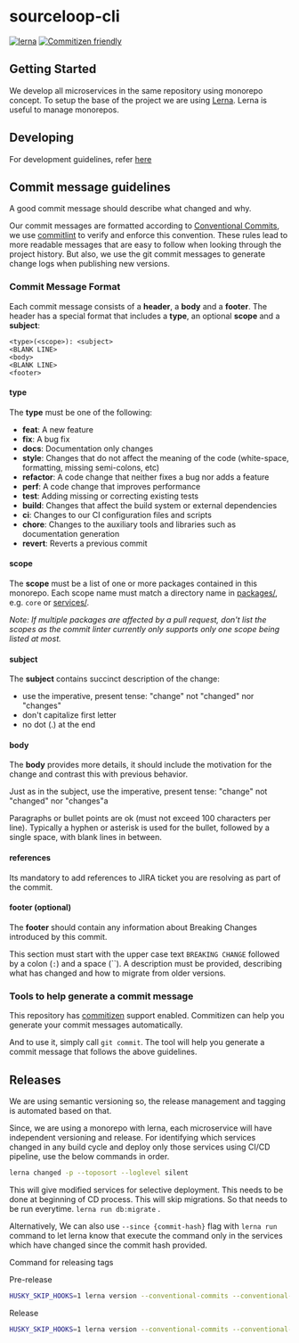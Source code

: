 # sourceloop-cli

[![lerna](https://img.shields.io/badge/maintained%20with-lerna-cc00ff.svg)](https://lerna.js.org/)
[![Commitizen friendly](https://img.shields.io/badge/commitizen-friendly-brightgreen.svg)](http://commitizen.github.io/cz-cli/)

## Getting Started

We develop all microservices in the same repository using monorepo concept. To setup the base of the project we are using [Lerna](https://github.com/lerna/lerna). Lerna is useful to manage monorepos.

## Developing

For development guidelines, refer [here](https://github.com/sourcefuse/biz-book-api/tree/master/DEVELOPING.md)

## Commit message guidelines

A good commit message should describe what changed and why.

Our commit messages are formatted according to
[Conventional Commits](https://conventionalcommits.org/), we use
[commitlint](https://github.com/marionebl/commitlint) to verify and enforce this
convention. These rules lead to more readable messages that are easy to follow
when looking through the project history. But also, we use the git commit
messages to generate change logs when publishing new versions.

### Commit Message Format

Each commit message consists of a **header**, a **body** and a **footer**. The
header has a special format that includes a **type**, an optional **scope** and
a **subject**:

```text
<type>(<scope>): <subject>
<BLANK LINE>
<body>
<BLANK LINE>
<footer>
```

#### type

The **type** must be one of the following:

- **feat**: A new feature
- **fix**: A bug fix
- **docs**: Documentation only changes
- **style**: Changes that do not affect the meaning of the code (white-space,
  formatting, missing semi-colons, etc)
- **refactor**: A code change that neither fixes a bug nor adds a feature
- **perf**: A code change that improves performance
- **test**: Adding missing or correcting existing tests
- **build**: Changes that affect the build system or external dependencies
- **ci**: Changes to our CI configuration files and scripts
- **chore**: Changes to the auxiliary tools and libraries such as documentation
  generation
- **revert**: Reverts a previous commit

#### scope

The **scope** must be a list of one or more packages contained in this monorepo.
Each scope name must match a directory name in
[packages/](https://github.com/sourcefuse/biz-book-api/tree/master/packages),
e.g. `core` or [services/](https://github.com/sourcefuse/biz-book-api/tree/master/services).

_Note: If multiple packages are affected by a pull request, don't list the
scopes as the commit linter currently only supports only one scope being listed
at most._

#### subject

The **subject** contains succinct description of the change:

- use the imperative, present tense: "change" not "changed" nor "changes"
- don't capitalize first letter
- no dot (.) at the end

#### body

The **body** provides more details, it should include the motivation for the
change and contrast this with previous behavior.

Just as in the subject, use the imperative, present tense: "change" not
"changed" nor "changes"a

Paragraphs or bullet points are ok (must not exceed 100 characters per line).
Typically a hyphen or asterisk is used for the bullet, followed by a single
space, with blank lines in between.

#### references

Its mandatory to add references to JIRA ticket you are resolving as part of the commit.

#### footer (optional)

The **footer** should contain any information about Breaking Changes introduced
by this commit.

This section must start with the upper case text `BREAKING CHANGE` followed by a
colon (`:`) and a space (``). A description must be provided, describing what
has changed and how to migrate from older versions.

### Tools to help generate a commit message

This repository has [commitizen](https://github.com/commitizen/cz-cli) support
enabled. Commitizen can help you generate your commit messages automatically.

And to use it, simply call `git commit`. The tool will help
you generate a commit message that follows the above guidelines.

## Releases

We are using semantic versioning so, the release management and tagging is automated based on that.

Since, we are using a monorepo with lerna, each microservice will have independent versioning and release. For identifying which services changed in any build cycle and deploy only those services using CI/CD pipeline, use the below commands in order.

```sh
lerna changed -p --toposort --loglevel silent
```

This will give modified services for selective deployment. This needs to be done at beginning of CD process. This will skip migrations. So that needs to be run everytime. `lerna run db:migrate` .

Alternatively, We can also use `--since {commit-hash}` flag with `lerna run` command to let lerna know that execute the command only in the services which have changed since the commit hash provided.

Command for releasing tags

Pre-release

```sh
HUSKY_SKIP_HOOKS=1 lerna version --conventional-commits --conventional-prerelease
```

Release

```sh
HUSKY_SKIP_HOOKS=1 lerna version --conventional-commits --conventional-graduate
```